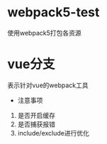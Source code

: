<!--
 * @Author: 翟珂峰
 * @LastEditTime: 2022-07-17 14:20:00
 * @Description: 
-->
# webpack5-test
使用webpack5打包各资源
# vue分支
表示针对vue的webpack工具

- 注意事项
1. 是否开启缓存
2. 是否捕获报错
3. include/exclude进行优化
